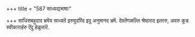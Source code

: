 +++
title = "587 साध्यद्यभाषाः"

+++
साधिसबहुदाद भ्रमॆय साध्यतॆ इरुवुदरिंद इदु अनुमानद भ्रमॆ. देवतॆगळल्लि श्रेष्ठराद इतररु, अवरु कूड स्वीकारार्हरु ऎंदु हेळुत्तारॆ.

